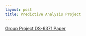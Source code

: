 ```yaml
---
layout: post
title: Predictive Analysis Project
---
```


[Group Project DS-6371 Paper](https://github.com/librarianrafia/librarianrafia.github.io/blob/master/_posts/PredictiveAnalysisofHousingSalesPricesinAmesIowa.pdf)